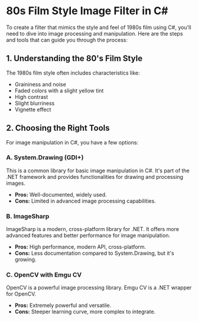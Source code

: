 # 80s Film Style Image Filter in C#

To create a filter that mimics the style and feel of 1980s film using C#, you'll need to dive into image processing and manipulation. Here are the steps and tools that can guide you through the process:

## 1. Understanding the 80's Film Style
The 1980s film style often includes characteristics like:
- Graininess and noise
- Faded colors with a slight yellow tint
- High contrast
- Slight blurriness
- Vignette effect

## 2. Choosing the Right Tools
For image manipulation in C#, you have a few options:

### A. System.Drawing (GDI+)
This is a common library for basic image manipulation in C#. It's part of the .NET framework and provides functionalities for drawing and processing images.
- **Pros:** Well-documented, widely used.
- **Cons:** Limited in advanced image processing capabilities.

### B. ImageSharp
ImageSharp is a modern, cross-platform library for .NET. It offers more advanced features and better performance for image manipulation.
- **Pros:** High performance, modern API, cross-platform.
- **Cons:** Less documentation compared to System.Drawing, but it's growing.

### C. OpenCV with Emgu CV
OpenCV is a powerful image processing library. Emgu CV is a .NET wrapper for OpenCV.
- **Pros:** Extremely powerful and versatile.
- **Cons:** Steeper learning curve, more complex to integrate.
